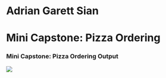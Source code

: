 <h1> Adrian Garett Sian</h1>
<h1>Mini Capstone: Pizza Ordering</h1>

### Mini Capstone: Pizza Ordering Output
<img src="https://github.com/garett09/FECP-Java-Session1-PizzaOrdering/blob/e74b55e5e8ee18b338cec8c188b6169f411e342a/img/Screenshot%202025-07-02%20at%202.51.26%E2%80%AFPM.png"/>